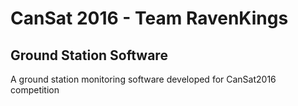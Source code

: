 CanSat 2016 - Team RavenKings
====================

Ground Station Software
-----------------------

A ground station monitoring software developed for CanSat2016 competition


